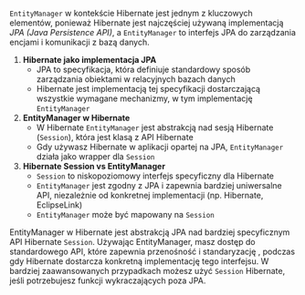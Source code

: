`EntityManager` w kontekście Hibernate jest jednym z kluczowych elementów, ponieważ Hibernate jest najczęściej używaną implementacją *JPA (Java Persistence API)*, a `EntityManager` to interfejs JPA do zarządzania encjami i komunikacji z bazą danych.

1. **Hibernate jako implementacja JPA**
	- JPA to specyfikacja, która definiuje standardowy sposób zarządzania obiektami w relacyjnych bazach danych
	- Hibernate jest implementacją tej specyfikacji dostarczającą wszystkie wymagane mechanizmy, w tym implementację `EntityManager`
2. **EntityManager w Hibernate**
	- W Hibernate `EntityManager` jest abstrakcją nad sesją Hibernate (`Session`), która jest klasą z API Hibernate
	- Gdy używasz Hibernate w aplikacji opartej na JPA, `EntityManager` działa jako wrapper dla `Session`
3. **Hibernate Session vs EntityManager**
	- `Session` to niskopoziomowy interfejs specyficzny dla Hibernate
	- `EntityManager` jest zgodny z JPA i zapewnia bardziej uniwersalne API, niezależnie od konkretnej implementacji (np. Hibernate, EclipseLink)
	- `EntityManager` może być mapowany na `Session`

EntityManager w Hibernate jest abstrakcją JPA nad bardziej specyficznym API Hibernate `Session`.
Używając EntityManager, masz dostęp do standardowego API, które zapewnia przenośność i standaryzację , podczas gdy Hibernate dostarcza konkretną implementację tego interfejsu.
W bardziej zaawansowanych przypadkach możesz użyć `Session` Hibernate, jeśli potrzebujesz funkcji wykraczających poza JPA.